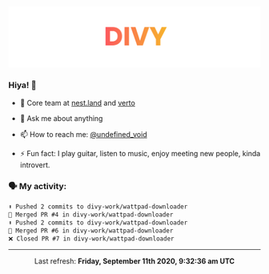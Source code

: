 
![](https://github.com/divy-work/divy-work/raw/master/assets/divy.png)

### Hiya! 👋

- 🔭 Core team at [nest.land](https://github.com/nestdotland/nest.land) and [verto](https://github.com/useverto/verto)

- 💬 Ask me about anything

- 📫 How to reach me: [@undefined_void](https://instagram.com/divy.exe)

- ⚡ Fun fact: I play guitar, listen to music, enjoy meeting new people, kinda introvert.

### 🗣 My activity:

```
⬆️ Pushed 2 commits to divy-work/wattpad-downloader
🎉 Merged PR #4 in divy-work/wattpad-downloader
⬆️ Pushed 2 commits to divy-work/wattpad-downloader
🎉 Merged PR #6 in divy-work/wattpad-downloader
❌ Closed PR #7 in divy-work/wattpad-downloader
```

------------
<p align="center">Last refresh: <b>Friday, September 11th 2020, 9:32:36 am UTC</b></p>
